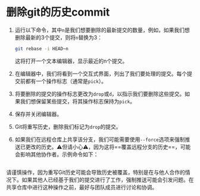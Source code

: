 # 删除git的历史commit

1. 运行以下命令，其中`n`是我们想要删除的最新提交的数量，例如，如果我们想删除最新的3个提交，则将`n`替换为3：

   ```bash
   git rebase -i HEAD~n
   ```

   这将打开一个文本编辑器，显示最近的n个提交。

2. 在编辑器中，我们将看到一个交互式界面，列出了我们要处理的提交。每个提交前都有一个操作标志（通常是`pick`）。

3. 将要删除的提交的操作标志更改为`drop`或`d`，以指示我们要删除这些提交。如果我们想保留某些提交，将其操作标志保持为`pick`。

4. 保存并关闭编辑器。

5. Git将重写历史，删除我们标记为`drop`的提交。

6. 如果我们在远程仓库上共享该分支，我们可能需要使用`--force`选项来强制推送已更改的历史。⚠️但请小心⚠️，因为这将==覆盖远程分支的历史==，可能会影响其他协作者。示例命令如下：

   ```bash
   
   ```

​	请谨慎操作，因为重写Git历史可能会导致历史被覆盖，特别是在与他人合作的情况下。如果其他人已经基于我们的提交进行了工作，强制推送可能会引发问题。在共享仓库中进行这种操作之前，最好与团队成员进行讨论和协调。